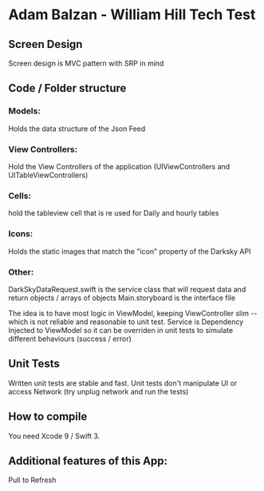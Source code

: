 #  Adam Balzan - William Hill Tech Test

## Screen Design

Screen design is MVC pattern with SRP in mind

## Code / Folder structure
### Models:
Holds the data structure of the Json Feed
### View Controllers:
Hold the View Controllers of the application (UIViewControllers and UITableViewControllers)
### Cells:
hold the tableview cell that is re used for Daily and hourly tables
### Icons:
Holds the static images that match the "icon" property of the Darksky API
### Other:
DarkSkyDataRequest.swift is the service class that will request data and return objects / arrays of objects
Main.storyboard is the interface file 


The idea is to have most logic in ViewModel, keeping ViewController slim -- which is not reliable and reasonable to unit test.
Service is Dependency Injected to ViewModel so it can be overriden in unit tests to simulate different behaviours (success / error)

## Unit Tests

Written unit tests are stable and fast. Unit tests don't manipulate UI or access Network (try unplug network and run the tests)

## How to compile

You need Xcode 9 / Swift 3.

## Additional features of this App:
Pull to Refresh
